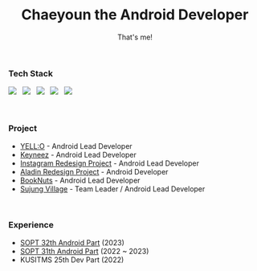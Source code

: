 <h1 align=center><b>Chaeyoun the Android Developer</b></h1>
<p align=center>
  That's me!
</p>
<br>

### Tech Stack
<p align=left>
  <img src="https://img.shields.io/badge/Android-3DDC84?style=flat-square&logo=Android&logoColor=white"/></a> &nbsp
  <img src="https://img.shields.io/badge/Kotlin-0095D5?style=flat-square&logo=Kotlin&logoColor=white"/></a> &nbsp
  <img src="https://img.shields.io/badge/Jetpack%20Compose-4285F4?style=flat-square&logo=Jetpack%20Compose&logoColor=white"/></a> &nbsp
  <img src="https://img.shields.io/badge/Java-007396?style=flat-square&logo=OpenJdk&logoColor=white"/></a> &nbsp 
  <img src="https://img.shields.io/badge/Git-f05030?style=flat-square&logo=Git&logoColor=white"/></a> &nbsp
</p>
<br>

### Project
- [YELL:O](https://github.com/team-yello/YELLO-Android) - Android Lead Developer 
- [Keyneez](https://github.com/Keyneez/Keyneez-AOS) - Android Lead Developer
- [Instagram Redesign Project](https://github.com/CDS-Mobile1/CDS-Instagram-Android) - Android Lead Developer
- [Aladin Redesign Project](https://github.com/SOPT-TEAM6-Aladin/Aladin-AOS) - Android Developer
- [BookNuts](https://github.com/Book-Nuts/booknuts-frontend) - Android Lead Developer
- [Sujung Village](https://github.com/SujungVillage/SujungVillage-User-Android) - Team Leader / Android Lead Developer
<br>

### Experience
- [SOPT 32th Android Part](https://github.com/GO-SOPT-ANDROID/chaeyeon-jeon) (2023)
- [SOPT 31th Android Part](https://github.com/IN-SOPT-ANDROID/chaeyeon-jeon) (2022 ~ 2023)
- KUSITMS 25th Dev Part (2022)

<!-- Solved.ac Stats : 플레 되찾고 돌아온다
<div align=center><img src="http://mazassumnida.wtf/api/v2/generate_badge?boj=c10ud"></div>
<br></br>
-->

<!-- Github Readme Stats
<div align=center>
  <img src="https://github-readme-stats.vercel.app/api?username=b1urrrr&show_icons=true">
</div>
-->

<!--
**b1urrrr/b1urrrr** is a ✨ _special_ ✨ repository because its `README.md` (this file) appears on your GitHub profile.

Here are some ideas to get you started:

- 🔭 I’m currently working on ...
- 🌱 I’m currently learning ...
- 👯 I’m looking to collaborate on ...
- 🤔 I’m looking for help with ...
- 💬 Ask me about ...
- 📫 How to reach me: ...
- 😄 Pronouns: ...
- ⚡ Fun fact: ...
-->
